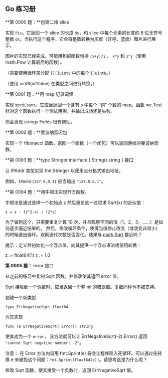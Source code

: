 ## Go 练习册

**第 0000 题：**创建二维 slice

实现 `Pic`。它返回一个 slice 的长度 `dy`，和 slice 中每个元素的长度的 8 位无符号整数 `dx`。当执行这个程序，它会将整数转换为灰度（好吧，蓝度）图片进行展示。

图片的实现已经完成。可能用到的函数包括 `(x+y)/2` 、 `x*y` 和 `x^y`（使用 math.Pow 计算最后的函数）。

（需要使用循环来分配 `[][]uint8` 中的每个 `[]uint8`。）

（使用 uint8(intValue) 在类型之间进行转换。）

**第 0001 题：**用 map 记录词频

实现 `WordCount`。它应当返回一个含有 s 中每个 “词” 个数的 map。函数 wc.Test 针对这个函数执行一个测试用例，并输出成功还是失败。

你会发现 strings.Fields 很有帮助。

**第 0002 题：**斐波纳契闭包

实现一个 fibonacci 函数，返回一个函数（一个闭包）可以返回连续的斐波纳契数。

**第 0003 题：**type Stringer interface { String() string } 接口

让 IPAddr 类型实现 fmt.Stringer 以便用点分格式输出地址。

例如，`IPAddr{127,0,0,1}` 应当输出 `"127.0.0.1"`。

**第 0004 题：**用牛顿法实现开方函数。

牛顿法是通过选择一个初始点 z 然后重复这一过程求 Sqrt(x) 的近似值：

    z = z - (z^2-x) / (2*z)

为了做到这个，只需要重复计算 10 次，并且观察不同的值（1，2，3，……）是如何逐步逼近结果的。 然后，修改循环条件，使得当值停止改变（或改变非常小）的时候退出循环。观察迭代次数是否变化。结果与 [math.Sqrt](http://golang.org/pkg/math/#Sqrt) 接近吗？

提示：定义并初始化一个浮点值，向其提供一个浮点语法或使用转换：

z := float64(1)
z := 1.0

**第 0005 题：** error 接口

从之前的练习中复制 Sqrt 函数，并修改使其返回 error 值。

Sqrt 接收到一个负数时，应当返回一个非 nil 的错误值。复数同样也不被支持。

创建一个新类型

    type ErrNegativeSqrt float64

为其实现

    func (e ErrNegativeSqrt) Error() string

使其成为一个 `error`， 该方法就可以让 ErrNegativeSqrt(-2).Error() 返回 `"cannot Sqrt negative number: -2"`。

注意： 在 Error 方法内调用 fmt.Sprint(e) 将会让程序陷入死循环。可以通过先转换 e 来避免这个问题：`fmt.Sprint(float64(e))`。请思考这是为什么呢？

修改 Sqrt 函数，使其接受一个负数时，返回 ErrNegativeSqrt 值。
